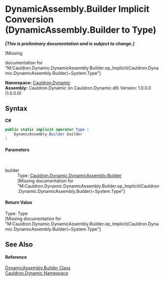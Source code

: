 # DynamicAssembly.Builder&nbsp;Implicit Conversion (DynamicAssembly.Builder to Type)
 _**\[This is preliminary documentation and is subject to change.\]**_

\[Missing <summary> documentation for "M:Cauldron.Dynamic.DynamicAssembly.Builder.op_Implicit(Cauldron.Dynamic.DynamicAssembly.Builder)~System.Type"\]

**Namespace:**&nbsp;<a href="N_Cauldron_Dynamic">Cauldron.Dynamic</a><br />**Assembly:**&nbsp;Cauldron.Dynamic (in Cauldron.Dynamic.dll) Version: 1.0.0.0 (1.0.0.0)

## Syntax

**C#**<br />
``` C#
public static implicit operator Type (
	DynamicAssembly.Builder builder
)
```


#### Parameters
&nbsp;<dl><dt>builder</dt><dd>Type: <a href="T_Cauldron_Dynamic_DynamicAssembly_Builder">Cauldron.Dynamic.DynamicAssembly.Builder</a><br />\[Missing <param name="builder"/> documentation for "M:Cauldron.Dynamic.DynamicAssembly.Builder.op_Implicit(Cauldron.Dynamic.DynamicAssembly.Builder)~System.Type"\]</dd></dl>

#### Return Value
Type: Type<br />\[Missing <returns> documentation for "M:Cauldron.Dynamic.DynamicAssembly.Builder.op_Implicit(Cauldron.Dynamic.DynamicAssembly.Builder)~System.Type"\]

## See Also


#### Reference
<a href="T_Cauldron_Dynamic_DynamicAssembly_Builder">DynamicAssembly.Builder Class</a><br /><a href="N_Cauldron_Dynamic">Cauldron.Dynamic Namespace</a><br />